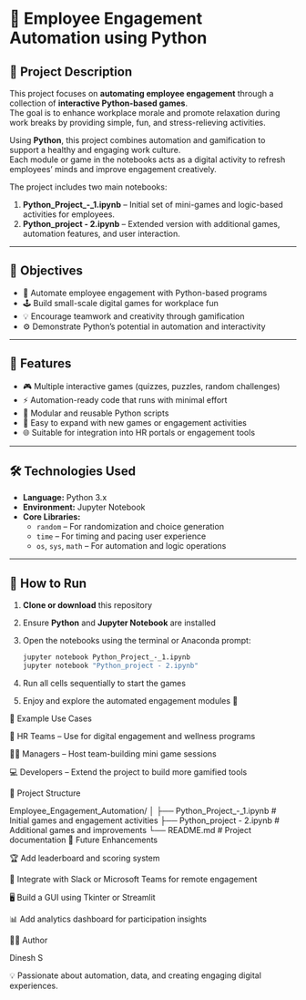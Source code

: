 # 🧠 Employee Engagement Automation using Python

## 📘 Project Description
This project focuses on **automating employee engagement** through a collection of **interactive Python-based games**.  
The goal is to enhance workplace morale and promote relaxation during work breaks by providing simple, fun, and stress-relieving activities.

Using **Python**, this project combines automation and gamification to support a healthy and engaging work culture.  
Each module or game in the notebooks acts as a digital activity to refresh employees’ minds and improve engagement creatively.

The project includes two main notebooks:
1. **Python_Project_-_1.ipynb** – Initial set of mini-games and logic-based activities for employees.  
2. **Python_project - 2.ipynb** – Extended version with additional games, automation features, and user interaction.

---

## 🎯 Objectives
- 🤖 Automate employee engagement with Python-based programs  
- 🕹️ Build small-scale digital games for workplace fun  
- 💡 Encourage teamwork and creativity through gamification  
- ⚙️ Demonstrate Python’s potential in automation and interactivity  

---

## 🧩 Features
- 🎮 Multiple interactive games (quizzes, puzzles, random challenges)  
- ⚡ Automation-ready code that runs with minimal effort  
- 🧱 Modular and reusable Python scripts  
- 🔄 Easy to expand with new games or engagement activities  
- 🌐 Suitable for integration into HR portals or engagement tools  

---

## 🛠️ Technologies Used
- **Language:** Python 3.x  
- **Environment:** Jupyter Notebook  
- **Core Libraries:**  
  - `random` – For randomization and choice generation  
  - `time` – For timing and pacing user experience  
  - `os`, `sys`, `math` – For automation and logic operations  

---

## 🚀 How to Run
1. **Clone or download** this repository  
2. Ensure **Python** and **Jupyter Notebook** are installed  
3. Open the notebooks using the terminal or Anaconda prompt:
   ```bash
   jupyter notebook Python_Project_-_1.ipynb
   jupyter notebook "Python_project - 2.ipynb"

4. Run all cells sequentially to start the games

5. Enjoy and explore the automated engagement modules 🎉

💼 Example Use Cases

🧍 HR Teams – Use for digital engagement and wellness programs

👨‍💼 Managers – Host team-building mini game sessions

💻 Developers – Extend the project to build more gamified tools

📂 Project Structure

Employee_Engagement_Automation/
│
├── Python_Project_-_1.ipynb         # Initial games and engagement activities
├── Python_project - 2.ipynb         # Additional games and improvements
└── README.md                        # Project documentation
🔮 Future Enhancements

🏆 Add leaderboard and scoring system

💬 Integrate with Slack or Microsoft Teams for remote engagement

🖥️ Build a GUI using Tkinter or Streamlit

📊 Add analytics dashboard for participation insights

👨‍💻 Author

Dinesh S

💡 Passionate about automation, data, and creating engaging digital experiences.

